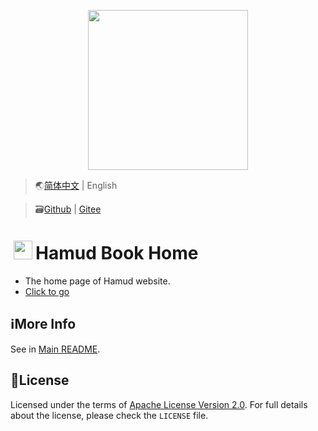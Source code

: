 <p align="center">
    <img height="256" src='//Hamud.PJ568.eu.org/zh-Hans-CN/favicon.svg'/>
</p>

> 🌏[简体中文](./README.md) | English

> 🗃️[Github](//github.com/Hamud-Lang/Hamud_Book) | [Gitee](//gitee.com/Hamud-Lang/Hamud_Book)

# <img height="30" style="margin: -3px 5px;" src="//Hamud.PJ568.eu.org/zh-Hans-CN/favicon.svg"/>Hamud Book Home


* The home page of Hamud website.
* [Click to go](//Hamud.PJ568.eu.org)

## ℹ️More Info

See in [Main README](../zh-Hans-CN/README.md).

## 📄License

Licensed under the terms of [Apache License Version 2.0](http://www.apache.org/licenses/LICENSE-2.0). For full details about the license, please check the `LICENSE` file.
